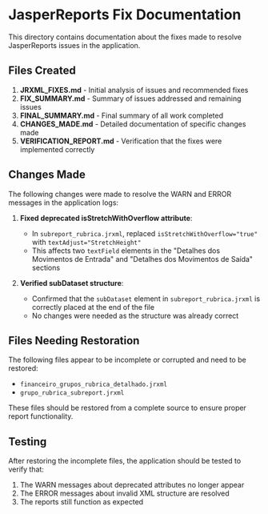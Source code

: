 # JasperReports Fix Documentation

This directory contains documentation about the fixes made to resolve JasperReports issues in the application.

## Files Created

1. **JRXML_FIXES.md** - Initial analysis of issues and recommended fixes
2. **FIX_SUMMARY.md** - Summary of issues addressed and remaining issues
3. **FINAL_SUMMARY.md** - Final summary of all work completed
4. **CHANGES_MADE.md** - Detailed documentation of specific changes made
5. **VERIFICATION_REPORT.md** - Verification that the fixes were implemented correctly

## Changes Made

The following changes were made to resolve the WARN and ERROR messages in the application logs:

1. **Fixed deprecated isStretchWithOverflow attribute**:
   - In `subreport_rubrica.jrxml`, replaced `isStretchWithOverflow="true"` with `textAdjust="StretchHeight"`
   - This affects two `textField` elements in the "Detalhes dos Movimentos de Entrada" and "Detalhes dos Movimentos de Saída" sections

2. **Verified subDataset structure**:
   - Confirmed that the `subDataset` element in `subreport_rubrica.jrxml` is correctly placed at the end of the file
   - No changes were needed as the structure was already correct

## Files Needing Restoration

The following files appear to be incomplete or corrupted and need to be restored:
- `financeiro_grupos_rubrica_detalhado.jrxml`
- `grupo_rubrica_subreport.jrxml`

These files should be restored from a complete source to ensure proper report functionality.

## Testing

After restoring the incomplete files, the application should be tested to verify that:
1. The WARN messages about deprecated attributes no longer appear
2. The ERROR messages about invalid XML structure are resolved
3. The reports still function as expected